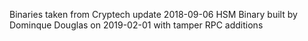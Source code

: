 Binaries taken from Cryptech update 2018-09-06
HSM Binary built by Dominque Douglas on 2019-02-01 with tamper RPC additions
